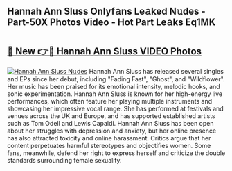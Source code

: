 ## Hannah Ann Sluss Onlyf𝚊ns Le𝚊ked N𝚞des - Part-50X Photos Video - Hot Part Le𝚊ks Eq1MK

# <h2><a href="http://ab60245.deff.icu/?id=Hannah+Ann+Sluss">🔗 New 👉🔴 Hannah Ann Sluss VIDEO Photos</a></h2>

[![Hannah Ann Sluss N𝚞des](https://i.imgur.com/rIISA9y.gif)](http://ab60245.deff.icu/?id=Hannah+Ann+Sluss)
Hannah Ann Sluss has released several singles and EPs since her debut, including "Fading Fast", "Ghost", and "Wildflower". Her music has been praised for its emotional intensity, melodic hooks, and sonic experimentation. Hannah Ann Sluss is known for her high-energy live performances, which often feature her playing multiple instruments and showcasing her impressive vocal range. She has performed at festivals and venues across the UK and Europe, and has supported established artists such as Tom Odell and Lewis Capaldi. Hannah Ann Sluss has been open about her struggles with depression and anxiety, but her online presence has also attracted toxicity and online harassment. Critics argue that her content perpetuates harmful stereotypes and objectifies women. Some fans, meanwhile, defend her right to express herself and criticize the double standards surrounding female sexuality.

